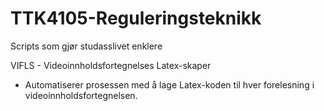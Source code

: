 # TTK4105-Reguleringsteknikk
Scripts som gjør studasslivet enklere

VIFLS - Videoinnholdsfortegnelses Latex-skaper <br>
* Automatiserer prosessen med å lage Latex-koden til hver forelesning i videoinnholdsfortegnelsen.

